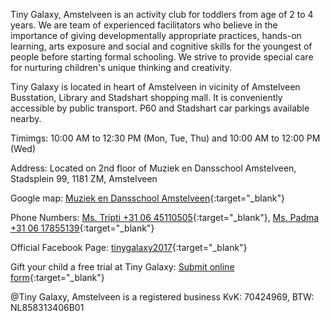 Tiny Galaxy, Amstelveen is an activity club for toddlers from age of 2 to 4 years. We are team of experienced facilitators who believe in the importance of giving developmentally appropriate practices, hands-on learning, arts exposure and social and cognitive skills for the youngest of people before starting formal schooling. We strive to provide special care for nurturing children's unique thinking and creativity. 

Tiny Galaxy is located in heart of Amstelveen in vicinity of Amstelveen Busstation, Library and Stadshart shopping mall. It is conveniently accessible by public transport. P60 and Stadshart car parkings available nearby. 

Timimgs: 10:00 AM to 12:30 PM (Mon, Tue, Thu) and 10:00 AM to 12:00 PM (Wed)     

Address: Located on 2nd floor of Muziek en Dansschool Amstelveen, Stadsplein 99, 1181 ZM, Amstelveen

Google map: [Muziek en Dansschool Amstelveen](https://goo.gl/maps/decCg3eUZcbBnsDU8){:target="_blank"}
         

Phone Numbers: [Ms. Tripti +31 06 45110505](tel:+31645110505){:target="_blank"},
         [Ms. Padma +31 06 17855139](tel:+31617855139){:target="_blank"}

Official Facebook Page: [tinygalaxy2017](https://www.facebook.com/tinygalaxy2017/){:target="_blank"}

Gift your child a free trial at Tiny Galaxy: [Submit online form](https://shorturl.at/mSUV5){:target="_blank"}



@Tiny Galaxy, Amstelveen is a registered business KvK: 70424969, BTW: NL858313406B01
